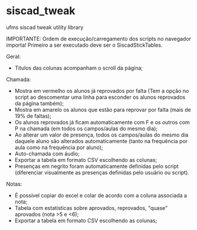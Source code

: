 # siscad_tweak
ufms siscad tweak utility library

IMPORTANTE: Ordem de execução/carregamento dos scripts no navegador importa! Primeiro a ser executado deve ser o SiscadStickTables.

Geral:
- Titulos das colunas acompanham o scroll da página;

Chamada:
- Mostra em vermelho os alunos já reprovados por falta (Tem a opção no script ao descomentar uma linha para esconder os alunos reprovados da página também);
- Mostra em amarelo os alunos que estão para reprovar por falta (mais de 19% de faltas);
- Os alunos reprovados já ficam automaticamente com F e os outros com P na chamada (em todos os campos/aulas do mesmo dia);
- Ao alterar um valor de presença, todos os campos/aulas do mesmo dia daquele aluno são alterados automaticamente (tanto na frequência por aula como na frequência por aluno);
- Auto-chamada com áudio;
- Exportar a tabela em formato CSV escolhendo as colunas;
- Presenças em negrito foram automaticamente definidas pelo script (diferenciar visualmente as presenças definidas pelo usuário ou script).

Notas: 
- É possível copiar do excel e colar de acordo com a coluna associada a nota;
- Tabela com estatísticas sobre aprovados, reprovados, "quase" aprovados (nota >5 e <6);
- Exportar a tabela em formato CSV escolhendo as colunas;

